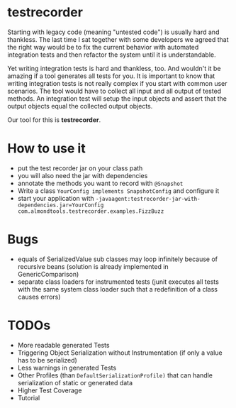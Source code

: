 testrecorder
============

Starting with legacy code (meaning "untested code") is usually hard and thankless. The last time I sat together with some developers we agreed that the right way would be to fix the current behavior with automated integration tests and then refactor the system until it is understandable.

Yet writing integration tests is hard and thankless, too. And wouldn't it be amazing if a tool generates all tests for you. It is important to know that writing integration tests is not really complex if you start with common user scenarios. The tool would have to collect all input and all output of tested methods. An integration test will setup the input objects and assert that the output objects equal the collected output objects.

Our tool for this is **testrecorder**.

How to use it
=============

- put the test recorder jar on your class path
- you will also need the jar with dependencies
- annotate the methods you want to record with `@Snapshot`
- Write a class `YourConfig implements SnapshotConfig` and configure it
- start your application with `-javaagent:testrecorder-jar-with-dependencies.jar=YourConfig com.almondtools.testrecorder.examples.FizzBuzz` 


Bugs
====
- equals of SerializedValue sub classes may loop infinitely because of recursive beans (solution is already implemented in GenericComparison)
- separate class loaders for instrumented tests (junit executes all tests with the same system class loader such that a redefinition of a class causes errors) 

TODOs
=====
- More readable generated Tests
- Triggering Object Serialization without Instrumentation (if only a value has to be serialized)
- Less  warnings in generated Tests
- Other Profiles (than `DefaultSerializationProfile)` that can handle serialization of static or generated data
- Higher Test Coverage
- Tutorial
